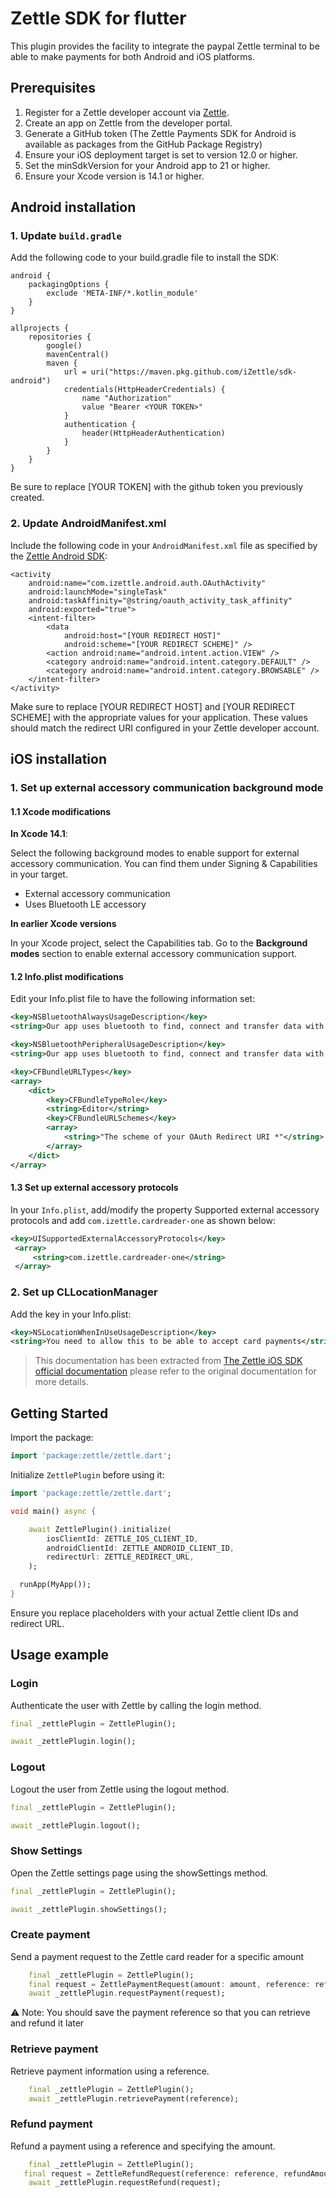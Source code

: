 # Zettle SDK for flutter

This plugin provides the facility to integrate the paypal Zettle terminal to be able to make payments for both Android and iOS platforms.

## Prerequisites

1) Register for a Zettle developer account via [Zettle](https://developer.zettle.com/docs/get-started/user-guides/sign-up-for-a-developer-account).
2) Create an app on Zettle from the developer portal.
3) Generate a GitHub token (The Zettle Payments SDK for Android is available as packages from the GitHub Package Registry)
4) Ensure your iOS deployment target is set to version 12.0 or higher.
5) Set the minSdkVersion for your Android app to 21 or higher.
6) Ensure your Xcode version is 14.1 or higher.



## Android installation

### 1. Update `build.gradle`

Add the following code to your build.gradle file to install the SDK:

```
android {
    packagingOptions {
        exclude 'META-INF/*.kotlin_module'
    }
}

allprojects {
    repositories {
        google()
        mavenCentral()
        maven {
            url = uri("https://maven.pkg.github.com/iZettle/sdk-android")
            credentials(HttpHeaderCredentials) {
                name "Authorization"
                value "Bearer <YOUR TOKEN>"
            }
            authentication {
                header(HttpHeaderAuthentication)
            }
        }
    }
}
```
Be sure to replace [YOUR TOKEN] with the github token you previously created.

### 2. Update AndroidManifest.xml

Include the following code in your `AndroidManifest.xml` file as specified by the [Zettle Android SDK](https://github.com/iZettle/sdk-android):

```
<activity
    android:name="com.izettle.android.auth.OAuthActivity"
    android:launchMode="singleTask"
    android:taskAffinity="@string/oauth_activity_task_affinity"
    android:exported="true">
    <intent-filter>
        <data
            android:host="[YOUR REDIRECT HOST]"
            android:scheme="[YOUR REDIRECT SCHEME]" />
        <action android:name="android.intent.action.VIEW" />
        <category android:name="android.intent.category.DEFAULT" />
        <category android:name="android.intent.category.BROWSABLE" />
    </intent-filter>
</activity>
```

Make sure to replace [YOUR REDIRECT HOST] and [YOUR REDIRECT SCHEME] with the appropriate values for your application. These values should match the redirect URI configured in your Zettle developer account.


## iOS installation

### 1. Set up external accessory communication background mode

#### 1.1 Xcode modifications
**In Xcode 14.1**:

Select the following background modes to enable support for external accessory communication. You can find them under Signing & Capabilities in your target.
- External accessory communication
- Uses Bluetooth LE accessory

**In earlier Xcode versions**

In your Xcode project, select the Capabilities tab. Go to the **Background modes** section to enable external accessory communication support.

#### 1.2 Info.plist modifications
Edit your Info.plist file to have the following information set:

``` xml
<key>NSBluetoothAlwaysUsageDescription</key>
<string>Our app uses bluetooth to find, connect and transfer data with Zettle card reader devices.</string>

<key>NSBluetoothPeripheralUsageDescription</key>
<string>Our app uses bluetooth to find, connect and transfer data with Zettle card reader devices.</string>

<key>CFBundleURLTypes</key>
<array>
    <dict>
        <key>CFBundleTypeRole</key>
        <string>Editor</string>
        <key>CFBundleURLSchemes</key>
        <array>
            <string>"The scheme of your OAuth Redirect URI *"</string>          // Example: if your oAuth Redirect URI is "awesomeapp://zettlelogin", then the scheme of your OAuth Redirect URI is "awesomeapp"
        </array>
    </dict>
</array>
```

#### 1.3 Set up external accessory protocols
In your `Info.plist`, add/modify the property Supported external accessory protocols and add `com.izettle.cardreader-one` as shown below:

``` xml
<key>UISupportedExternalAccessoryProtocols</key>
 <array>
     <string>com.izettle.cardreader-one</string>
 </array>
```

### 2. Set up CLLocationManager
Add the key in your Info.plist:
```xml 
<key>NSLocationWhenInUseUsageDescription</key>
<string>You need to allow this to be able to accept card payments</string>

```

> This documentation has been extracted from [The Zettle iOS SDK official documentation](https://developer.zettle.com/docs/ios-sdk/installation-and-configuration) please refer to the original documentation for more details.

## Getting Started

Import the package:

```dart
import 'package:zettle/zettle.dart';

```

Initialize `ZettlePlugin` before using it:

```dart
import 'package:zettle/zettle.dart';

void main() async {

    await ZettlePlugin().initialize(
        iosClientId: ZETTLE_IOS_CLIENT_ID,
        androidClientId: ZETTLE_ANDROID_CLIENT_ID,
        redirectUrl: ZETTLE_REDIRECT_URL,
    );

  runApp(MyApp());
}
```
Ensure you replace placeholders with your actual Zettle client IDs and redirect URL.

## Usage example

### Login

Authenticate the user with Zettle by calling the login method.

```dart
final _zettlePlugin = ZettlePlugin();

await _zettlePlugin.login();
```

### Logout

Logout the user from Zettle using the logout method.

```dart
final _zettlePlugin = ZettlePlugin();

await _zettlePlugin.logout();
```

### Show Settings

Open the Zettle settings page using the showSettings method.

```dart
final _zettlePlugin = ZettlePlugin();

await _zettlePlugin.showSettings();
```

### Create payment
Send a payment request to the Zettle card reader for a specific amount
```dart
    final _zettlePlugin = ZettlePlugin();
    final request = ZettlePaymentRequest(amount: amount, reference: reference);
    await _zettlePlugin.requestPayment(request);
```
:warning: Note: You should save the payment reference so that you can retrieve and refund it later

### Retrieve payment
Retrieve payment information using a reference.
```dart
    final _zettlePlugin = ZettlePlugin();
    await _zettlePlugin.retrievePayment(reference);
```

### Refund payment
Refund a payment using a reference and specifying the amount.
```dart
    final _zettlePlugin = ZettlePlugin();
   final request = ZettleRefundRequest(reference: reference, refundAmount: amount);
    await _zettlePlugin.requestRefund(request);
```